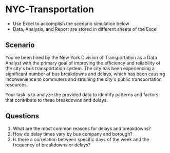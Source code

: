 # NYC-Transportation
- Use Excel to accomplish the scenario simulation below
- Data, Analysis, and Report are stored in different sheets of the Excel

## Scenario
You've been hired by the New York Division of Transportation as a Data Analyst with the primary goal of improving the efficiency and reliability of the city's bus transportation system. The city has been experiencing a significant number of bus breakdowns and delays, which has been causing inconvenience to commuters and straining the city's public transportation resources.

Your task is to analyze the provided data to identify patterns and factors that contribute to these breakdowns and delays.

## Questions
1. What are the most common reasons for delays and breakdowns?
2. How do delay times vary by bus company and borough?
3. Is there a correlation between specific days of the week and the frequency of breakdowns or delays?
